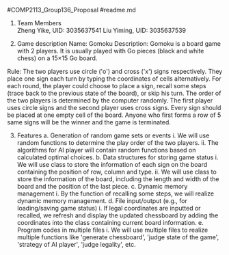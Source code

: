 #COMP2113_Group136_Proposal
#readme.md

1. Team Members  
Zheng Yike, UID:  3035637541
Liu Yiming, UID: 3035637539 


2. Game description
Name: Gomoku
Description: Gomoku is a board game with 2 players. It is usually played with Go pieces (black and white chess) on a 15×15 Go board.

Rule: The two players use circle ('o') and cross ('x') signs respectively. They place one sign each turn by typing the coordinates of cells alternatively. For each round, the player could choose to place a sign, recall some steps (trace back to the previous state of the board), or skip his turn. The order of the two players is determined by the computer randomly. The first player uses circle signs and the second player uses cross signs. Every sign should be placed at one empty cell of the board. Anyone who first forms a row of 5 same signs will be the winner and the game is terminated. 


3. Features 
  a. Generation of random game sets or events
    i. We will use random functions to determine the play order of the two players.
    ii. The algorithms for AI player will contain random functions based on calculated optimal choices.
  b. Data structures for storing game status
    i. We will use class to store the information of each sign on the board containing the position of row, column and type.
    ii. We will use class to store the information of the board, including the length and width of the board and the position of the last piece.
  c. Dynamic memory management
    i. By the function of recalling some steps, we will realize dynamic memory management.
  d. File input/output (e.g., for loading/saving game status)
    i. If legal coordinates are inputted or recalled, we refresh and display the updated chessboard by adding the coordinates into the class containing current board information.
  e. Program codes in multiple files
    i. We will use multiple files to realize multiple functions like 'generate chessboard', 'judge state of the game', 'strategy of AI player', 'judge legality', etc.

